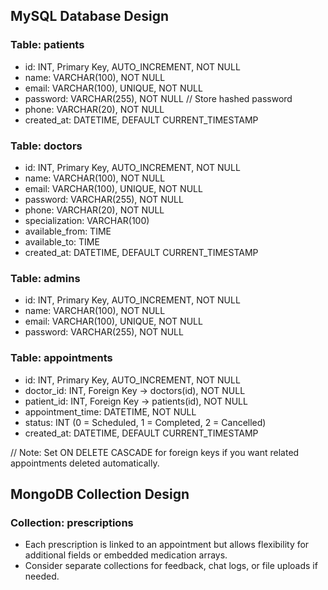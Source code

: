 ## MySQL Database Design

### Table: patients
- id: INT, Primary Key, AUTO_INCREMENT, NOT NULL
- name: VARCHAR(100), NOT NULL
- email: VARCHAR(100), UNIQUE, NOT NULL
- password: VARCHAR(255), NOT NULL   // Store hashed password
- phone: VARCHAR(20), NOT NULL
- created_at: DATETIME, DEFAULT CURRENT_TIMESTAMP

### Table: doctors
- id: INT, Primary Key, AUTO_INCREMENT, NOT NULL
- name: VARCHAR(100), NOT NULL
- email: VARCHAR(100), UNIQUE, NOT NULL
- password: VARCHAR(255), NOT NULL
- phone: VARCHAR(20), NOT NULL
- specialization: VARCHAR(100)
- available_from: TIME
- available_to: TIME
- created_at: DATETIME, DEFAULT CURRENT_TIMESTAMP

### Table: admins
- id: INT, Primary Key, AUTO_INCREMENT, NOT NULL
- name: VARCHAR(100), NOT NULL
- email: VARCHAR(100), UNIQUE, NOT NULL
- password: VARCHAR(255), NOT NULL

### Table: appointments
- id: INT, Primary Key, AUTO_INCREMENT, NOT NULL
- doctor_id: INT, Foreign Key -> doctors(id), NOT NULL
- patient_id: INT, Foreign Key -> patients(id), NOT NULL
- appointment_time: DATETIME, NOT NULL
- status: INT (0 = Scheduled, 1 = Completed, 2 = Cancelled)
- created_at: DATETIME, DEFAULT CURRENT_TIMESTAMP

// Note: Set ON DELETE CASCADE for foreign keys if you want related appointments deleted automatically.

## MongoDB Collection Design

### Collection: prescriptions

- Each prescription is linked to an appointment but allows flexibility for additional fields or embedded medication arrays.  
- Consider separate collections for feedback, chat logs, or file uploads if needed.
